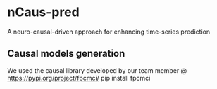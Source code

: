 # nCaus-pred
A neuro-causal-driven approach for enhancing time-series prediction

## Causal models generation

We used the causal library developed by our team member @ https://pypi.org/project/fpcmci/
pip install fpcmci

